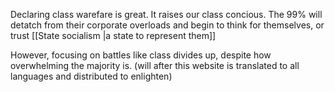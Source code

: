 Declaring class warefare is great. It raises our class concious. The 99% will detatch from their corporate overloads and begin to think for themselves, or trust [[State socialism |a state to represent them]]

However, focusing on battles like class divides up, despite how overwhelming the majority is. (will after this website is translated to all languages and distributed to enlighten)
